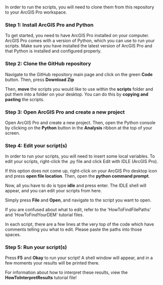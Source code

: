 In order to run the scripts, you will need to clone them from this repository to your ArcGIS Pro workspace.

### Step 1: Install ArcGIS Pro and Python

To get started, you need to have ArcGIS Pro installed on your computer. ArcGIS Pro comes with a version of Python, which you can use to run your scripts. Make sure you have installed the latest version of ArcGIS Pro and that Python is installed and configured properly.

### Step 2: Clone the GitHub repository

Navigate to the GitHub repository main page and click on the green **Code** button. Then, press **Download Zip**

Then, **move** the scripts you would like to use within the **scripts** folder and put them into a folder on your desktop. You can do this by **copying and pasting** the scripts.
### Step 3: Open ArcGIS Pro and create a new project

Open ArcGIS Pro and create a new project. Then, open the Python console by clicking on the **Python** button in the **Analysis** ribbon at the top of your screen.

### Step 4: Edit your script(s)

In order to run your scripts, you will need to insert some local variables. To edit your scripts, right-click the .py file and click Edit with IDLE (ArcGIS Pro).

If this option does not come up, right-click on your ArcGIS Pro desktop icon and press **open file location**. Then, open the **python command prompt**.

Now, all you have to do is type **idle** and press enter. The IDLE shell will appear, and you can edit your scripts from here.

Simply press **File** and **Open**, and navigate to the script you want to open.

If you are confused about what to edit, refer to the 'HowToFindFilePaths' and 'HowToFindYourDEM' tutorial files.

In each script, there are a few lines at the very top of the code which have comments telling you what to edit. Please paste the paths into those spaces.
### Step 5: Run your script(s)

Press **F5** and **Okay** to run your script! A shell window will appear, and in a few moments your results will be printed there.

For information about how to interpret these results, view the **HowToInterpretResults** tutorial file!